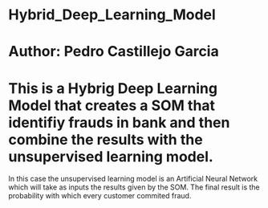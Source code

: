 # Hybrid_Deep_Learning_Model

# Author: Pedro Castillejo Garcia

# This is a Hybrig Deep Learning Model that creates a SOM that identifiy frauds in bank and then combine the results with the unsupervised learning model. 
In this case the unsupervised learning model is an Artificial Neural Network which will take as inputs the results given by the SOM. The final result is the probability with which every customer commited fraud.
